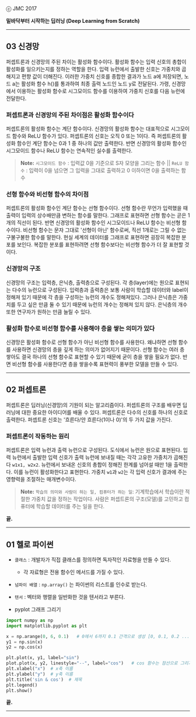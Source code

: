 

ⓒ JMC 2017

**밑바닥부터 시작하는 딥러닝 (Deep Learning from Scratch)**


---

## 03 신경망

퍼셉트론과 신경망의 주된 차이는 활성화 함수이다.
활성화 함수는 입력 신호의 총합이 활성화를 일으키는지를 정하는 역할을 한다.
입력 뉴런에서 출발한 신호는 가중치와 곱해지고 편향 값이 더해진다.
이러한 가중치 신호를 종합한 결과가 노드 a에 저장되면, 노드 a는 활성화 함수 h()를 통과하여 최종 출력 노드인 노드 y로 전달된다.
가령, 신경망에서 이용하는 활성화 함수로 시그모이드 함수를 이용하여 가중치 신호를 다음 뉴런에 전달한다.

### 퍼셉트론과 신경망의 주된 차이점은 활성화 함수이다

퍼셉트론의 활성화 함수는 계단 함수이다.
신경망의 활성화 함수는 대표적으로 시그모이드 함수와 ReLU 함수가 있다.
퍼셉트론의 신호는 오직 0 또는 1이다.
즉 퍼셉트론의 활성화 함수인 계단 함수는 0과 1 중 하나의 값만 출력한다.
반면 신경망의 활성화 함수인 시그모이드 함수나 ReLU 함수는 연속적인 실수를 출력한다.

> **Note:** `시그모이드 함수` : 입력값 0을 기준으로 S자 모양을 그리는 함수 || `ReLU 함수` : 입력이 0을 넘으면 그 입력을 그대로 출력하고 0 이하이면 0을 출력하는 함수

### 선형 함수와 비선형 함수의 차이점

퍼셉트론의 활성화 함수인 계단 함수는 선형 함수이다.
선형 함수란 무언가 입력했을 때 출력이 입력의 상수배만큼 변하는 함수를 말한다.
그래프로 표현하면 선형 함수는 곧은 1개의 직선이 된다.
반면 신경망의 활성화 함수인 시그모이드나 ReLU 함수는 비선형 함수이다.
비선형 함수는 문자 그대로 '선형이 아닌' 함수로써, 직선 1개로는 그릴 수 없는 구불구불한 함수를 말한다.
현실 세계의 데이터를 그래프로 표현하면 굉장히 복잡한 분포를 보인다.
복잡한 분포를 표현하려면 선형 함수보다는 비선형 함수가 더 잘 표현할 것이다.

### 신경망의 구조

신경망의 구조는 입력층, 은닉층, 출력층으로 구성된다.
각 층(layer)에는 원으로 표현되는 다수의 뉴런으로 구성된다.
입력층과 출력층은 보통 사람이 학습할 데이터와 label이 정해져 있기 때문에 각 층을 구성하는 뉴런의 개수도 정해져있다.
그러나 은닉층은 가중치를 두고 싶은 만큼 둘 수 있기 때문에 뉴런의 개수는 정해져 있지 않다.
은닉층의 개수 또한 연구자가 원하는 만큼 늘릴 수 있다.

### 활성화 함수로 비선형 함수를 사용해야 층을 쌓는 의미가 있다

신경망은 활성화 함수로 선형 함수가 아닌 비선형 함수를 사용한다.
왜냐하면 선형 함수를 사용하면 신경망의 층을 깊게 하는 의미가 없어지기 때문이다.
선형 함수는 여러 층 쌓아도 결국 하나의 선형 함수로 표현할 수 있기 때문에 굳이 층을 쌓을 필요가 없다.
반면 비선형 함수를 사용한다면 층을 쌓을수록 표현력이 풍부한 모델을 만들 수 있다.


---

## 02 퍼셉트론

퍼셉트론은 딥러닝(신경망)의 기원이 되는 알고리즘이다.
퍼셉트론의 구조를 배우면 딥러닝에 대한 중요한 아이디어를 배울 수 있다.
퍼셉트론은 다수의 신호를 하나의 신호로 출력한다.
퍼셉트론 신호는 '흐른다/안 흐른다(1이나 0)'의 두 가지 값을 가진다.

### 퍼셉트론이 작동하는 원리

퍼셉트론은 입력 뉴런과 출력 뉴런으로 구성된다.
도식에서 뉴런은 원으로 표현된다.
입력 뉴런에서 출발한 입력 신호가 출력 뉴런에 보내질 때는 각각 고유한 가중치가 곱해진다 `w1x1, w2x2`.
뉴런에서 보내온 신호의 총합이 정해진 한계를 넘어설 때만 1을 출력한다.
이를 뉴런이 활성화한다고 표현한다.
가중치 `w1`과 `w2`는 각 입력 신호가 결과에 주는 영향력을 조절하는 매개변수이다.

> **Note:** `학습의 의미와 사람이 하는 일, 컴퓨터가 하는 일`:
> 기계학습에서 학습이란 적절한 가중치 값을 정하는 작업이다.
> 사람은 퍼셉트론의 구조(모델)를 고민하고 컴퓨터에 학습할 데이터를 주는 일을 한다.

**끝.**

---

## 01 헬로 파이썬

+ `클래스` : 개발자가 직접 클래스를 정의하면 독자적인 자료형을 만들 수 있다.
    + 각 자료형은 전용 함수인 메서드를 가질 수 있다.
+ `넘파이 배열` : `np.array()` 는 파이썬의 리스트를 인수로 받는다.
+ `텐서` : 벡터와 행렬을 일반화한 것을 텐서라고 부른다.

+ pyplot 그래프 그리기

```python
import numpy as np
import matplotlib.pyplot as plt

x = np.arange(0, 6, 0.1)   # 0에서 6까지 0.1 간격으로 생성 [0, 0.1, 0.2 ... 5.9]
y1 = np.sin(x)
y2 = np.cos(x)

plt.plot(x, y1, label="sin")
plot.plot(x, y2, linestyle="--", label="cos")   # cos 함수는 점선으로 그리기
plt.xlabel("x")  # x축 이름
plt.ylabel("y")  # y축 이름
plt.title('sin & cos')  # 제목
plt.legend()
plt.show()
```

**끝.**

---
